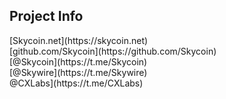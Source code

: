 ## Project Info

<div class="align-points">
    <i class="fa fa-globe"></i> [Skycoin.net](https://skycoin.net)<br/>
    <i class="fa fa-github"></i> [github.com/Skycoin](https://github.com/Skycoin)<br/>
    <i class="fa fa-telegram"></i> [@Skycoin](https://t.me/Skycoin)<br/>
    <i class="fa fa-telegram"></i> [@Skywire](https://t.me/Skywire)<br/>
    <i class="fa fa-telegram"></i> @CXLabs](https://t.me/CXLabs)<br/>
</div>